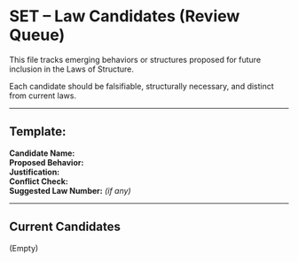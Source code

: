 
# SET – Law Candidates (Review Queue)

This file tracks emerging behaviors or structures proposed for future inclusion in the Laws of Structure.

Each candidate should be falsifiable, structurally necessary, and distinct from current laws.

---

## Template:

**Candidate Name:**  
**Proposed Behavior:**  
**Justification:**  
**Conflict Check:**  
**Suggested Law Number:** _(if any)_

---

## Current Candidates

(Empty)
